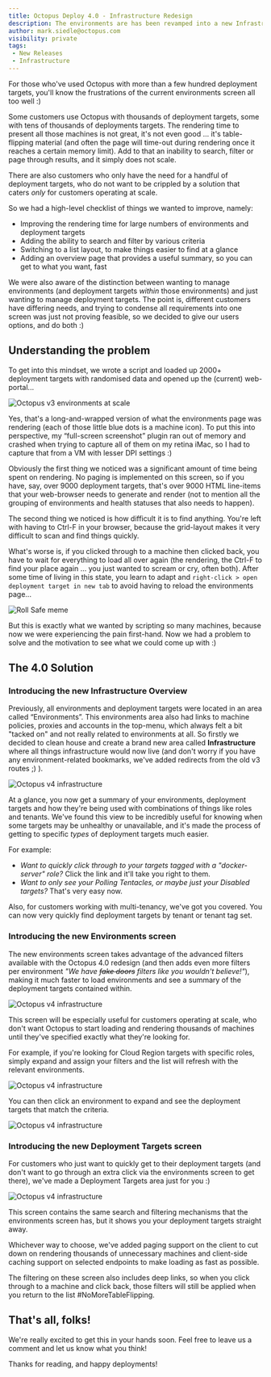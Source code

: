 ```yaml
---
title: Octopus Deploy 4.0 - Infrastructure Redesign
description: The environments are has been revamped into a new Infrastructure area for our upcoming Octopus 4.0 release.
author: mark.siedle@octopus.com
visibility: private
tags:
 - New Releases
 - Infrastructure
---
```


For those who've used Octopus with more than a few hundred deployment targets, you'll know the frustrations of the current environments screen all too well :)

Some customers use Octopus with thousands of deployment targets, some with tens of thousands of deployments targets. The rendering time to present all those machines is not great, it's not even good ... it's table-flipping material (and often the page will time-out during rendering once it reaches a certain memory limit). Add to that an inability to search, filter or page through results, and it simply does not scale.

There are also customers who only have the need for a handful of deployment targets, who do not want to be crippled by a solution that caters _only_ for customers operating at scale.

So we had a high-level checklist of things we wanted to improve, namely:

- Improving the rendering time for large numbers of environments and deployment targets
- Adding the ability to search and filter by various criteria
- Switching to a list layout, to make things easier to find at a glance
- Adding an overview page that provides a useful summary, so you can get to what you want, fast

We were also aware of the distinction between wanting to manage environments (and deployment targets _within_ those environments) and just wanting to manage deployment targets. The point is, different customers have differing needs, and trying to condense all requirements into one screen was just not proving feasible, so we decided to give our users options, and do both :)

## Understanding the problem

To get into this mindset, we wrote a script and loaded up 2000+ deployment targets with randomised data and opened up the (current) web-portal...

![Octopus v3 environments at scale](v3-environments-screen-at-scale.jpg "width=400")

Yes, that's a long-and-wrapped version of what the environments page was rendering (each of those little blue dots is a machine icon). To put this into perspective, my “full-screen screenshot” plugin ran out of memory and crashed when trying to capture all of them on my retina iMac, so I had to capture that from a VM with lesser DPI settings :)

Obviously the first thing we noticed was a significant amount of time being spent on rendering. No paging is implemented on this screen, so if you have, say, over 9000 deployment targets, that's over 9000 HTML line-items that your web-browser needs to generate and render (not to mention all the grouping of environments and health statuses that also needs to happen).

The second thing we noticed is how difficult it is to find anything. You're left with having to Ctrl-F in your browser, because the grid-layout makes it very difficult to scan and find things quickly.

What's worse is, if you clicked through to a machine then clicked back, you have to wait for everything to load all over again (the rendering, the Ctrl-F to find your place again ... you just wanted to scream or cry, often both). After some time of living in this state, you learn to adapt and `right-click > open deployment target in new tab` to avoid having to reload the environments page...

![Roll Safe meme](browser-cant-rerender-if-i-never.jpg "width=400")

But this is exactly what we wanted by scripting so many machines, because now we were experiencing the pain first-hand. Now we had a problem to solve and the motivation to see what we could come up with :)

## The 4.0 Solution

### Introducing the new Infrastructure Overview

Previously, all environments and deployment targets were located in an area called “Environments”. This environments area also had links to machine policies, proxies and accounts in the top-menu, which always felt a bit "tacked on" and not really related to environments at all. So firstly we decided to clean house and create a brand new area called **Infrastructure** where all things infrastructure would now live (and don't worry if you have any environment-related bookmarks, we've added redirects from the old v3 routes ;) ).

![Octopus v4 infrastructure](v4-infra-overview.png "width=500")

At a glance, you now get a summary of your environments, deployment targets and how they're being used with combinations of things like roles and tenants. We've found this view to be incredibly useful for knowing when some targets may be unhealthy or unavailable, and it's made the process of getting to specific _types_ of deployment targets much easier.

For example:

- _Want to quickly click through to your targets tagged with a "docker-server" role?_ Click the link and it'll take you right to them.
- _Want to only see your Polling Tentacles, or maybe just your Disabled targets?_ That's very easy now.

Also, for customers working with multi-tenancy, we've got you covered. You can now very quickly find deployment targets by tenant or tenant tag set.

### Introducing the new Environments screen

The new environments screen takes advantage of the advanced filters available with the Octopus 4.0 redesign (and then adds even more filters per environment _"We have ~~fake doors~~ filters like you wouldn't believe!"_), making it much faster to load environments and see a summary of the deployment targets contained within. 

![Octopus v4 infrastructure](v4-infra-environments.png "width=500")

This screen will be especially useful for customers operating at scale, who don't want Octopus to start loading and rendering thousands of machines until they've specified exactly what they're looking for.

For example, if you're looking for Cloud Region targets with specific roles, simply expand and assign your filters and the list will refresh with the relevant environments.

![Octopus v4 infrastructure](v4-infra-environments-filter.png "width=500")

You can then click an environment to expand and see the deployment targets that match the criteria.

![Octopus v4 infrastructure](v4-infra-environments-filter-expanded.png "width=500")

### Introducing the new Deployment Targets screen

For customers who just want to quickly get to their deployment targets (and don't want to go through an extra click via the environments screen to get there), we've made a Deployment Targets area just for you :)

![Octopus v4 infrastructure](v4-infra-deployment-targets.png "width=500")

This screen contains the same search and filtering mechanisms that the environments screen has, but it shows you your deployment targets straight away.

Whichever way to choose, we've added paging support on the client to cut down on rendering thousands of unnecessary machines and client-side caching support on selected endpoints to make loading as fast as possible. 

The filtering on these screen also includes deep links, so when you click through to a machine and click back, those filters will still be applied when you return to the list #NoMoreTableFlipping.

## That's all, folks!

We're really excited to get this in your hands soon. Feel free to leave us a comment and let us know what you think!

Thanks for reading, and happy deployments!
